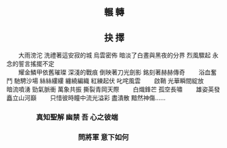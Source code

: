 ## <center> 輾 轉 </center>
## <center> 抉 擇 </center>
&emsp;&emsp;大雨滂沱 洗禮著這安寂的城  烏雲密佈 暗淡了白晝與黑夜的分界  烈風驟起 永念的誓言搖擺不定
<br />
&emsp;&emsp;耀金鱗甲依舊璀璨 深淺的戰痕 倒映著刀光劍影 銘刻著赫赫傳奇
&emsp;&emsp;浴血奮鬥 馳騁沙場  絲絲縷縷 纏繞編織 紅練起伏 叱咤風雲
&emsp;&emsp;啟鞘 光華瞬間綻放
&emsp;&emsp;暗流噴湧 勁氣脈衝 萬象共振 撕裂青岡天際
&emsp;&emsp;白熾鋒芒 孤空長嘯
&emsp;&emsp;雄姿英發矗立山河巔
&emsp;&emsp;只惜彼時瞳中流光溢彩 盡潰散 黯然神傷......
<br />
### &emsp;&emsp;&emsp;&emsp; 真知聖解 幽禁 吾 心之彼端
### &emsp;&emsp;&emsp;&emsp;&emsp;&emsp;&emsp;&emsp;&emsp;&emsp; 問將軍 意下如何
